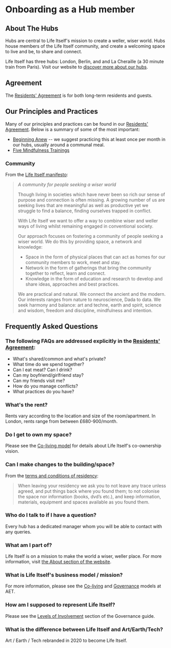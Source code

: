 # Onboarding as a Hub member 

## About The Hubs

Hubs are central to Life Itself's mission to create a weller, wiser world. Hubs house members of the Life Itself community, and create a welcoming space to live and be, to share and connect. 

Life Itself has three hubs: London, Berlin, and and La Cheraille (a 30 minute train from Paris). Visit our website to [discover more about our hubs](https://lifeitself.us/hubs/). 

## Agreement

The [Residents' Agreement](./agreement/) is for both long-term residents and guests.

## Our Principles and Practices

Many of our principles and practices can be found in our [Residents' Agreement](./agreement/). Below is a summary of some of the most important:

* [Beginning Anew][ba] -- we suggest practicing this at least once per month in our hubs, usually around a communal meal. 
* [Five Mindfulness Trainings][5mt]

[ba]: /beginning-anew/
[5mt]: /five-mindfulness-trainings/

### Community

From the [Life Itself manifesto](https://lifeitself.us/manifesto/):

>_A community for people seeking a wiser world_
>
>Though living in societies which have never been so rich our sense of purpose and connection is often missing. A growing number of us are seeking lives that are meaningful as well as productive yet we struggle to find a balance, finding ourselves trapped in conflict.
>
>With Life Itself we want to offer a way to combine wiser and weller ways of living whilst remaining engaged in conventional society.
>
>Our approach focuses on fostering a community of people seeking a wiser world. We do this by providing space, a network and knowledge: 
>* Space in the form of physical places that can act as homes for our community members to work, meet and stay. 
>* Network in the form of gatherings that bring the community together to reflect, learn and connect. 
>* Knowledge in the form of education and research to develop and share ideas, approaches and best practices.
>
>We are practical and natural. We connect the ancient and the modern. Our interests ranges from nature to neuroscience, Dada to data. We seek harmony and balance: art and techne, earth and spirit, science and wisdom, freedom and discipline, mindfulness and intention. 


## Frequently Asked Questions

### The following FAQs are addressed explicitly in the [Residents' Agreement](https://tao.lifeitself.us/agreement/):

* What's shared/common and what's private? 
* What time do we spend together? 
* Can I eat meat? Can I drink?
* Can my boyfriend/girlfriend stay?
* Can my friends visit me?
* How do you manage conflicts?
* What practices do you have?

### What's the rent?

Rents vary according to the location and size of the room/apartment. In London, rents range from between £680-900/month. 

### Do I get to own my space?

Please see the [Co-living model](https://tao.lifeitself.us/coliving) for details about Life Itself's co-ownership vision. 

### Can I make changes to the building/space?

From the [terms and conditions of residency](https://artearthtech.com/hubs/apply/):
>When leaving your residency we ask you to not leave any trace unless agreed, and put things back where you found them; to not colonise the space nor information (books, dvd’s etc.), and keep information, materials, equipment and spaces available as you found them.

### Who do I talk to if I have a question?

Every hub has a dedicated manager whom you will be able to contact with any queries. 

### What am I part of?

Life Itself is on a mission to make the world a wiser, weller place. For more information, visit [the About section of the website](https://lifeitself.us/about). 

### What is Life Itself's business model / mission?

For more information, please see the [Co-living](https://tao.lifeitself.us/coliving) and [Governance](https://tao.lifeitself.us/governance) models at AET.

### How am I supposed to represent Life Itself? 

Please see the [Levels of Involvement](https://tao.lifeitself.us/governance/#levels-of-involvement) section of the Governance guide.

### What is the difference between Life Itself and Art/Earth/Tech?

Art / Earth / Tech rebranded in 2020 to become Life Itself.